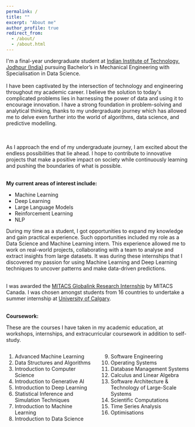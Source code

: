 ```yaml
---
permalink: /
title: ""
excerpt: "About me"
author_profile: true
redirect_from: 
  - /about/
  - /about.html
---
```

<div>
I'm a final-year undergraduate student at <a href="https://en.wikipedia.org/wiki/Indian_Institutes_of_Technology" target="_blank">Indian Institute of Technology, Jodhpur (India)</a> pursuing Bachelor’s in Mechanical Engineering with Specialisation in Data Science.
<br/><br/>
I have been captivated by the intersection of technology and engineering throughout my academic career. I believe the solution to today's complicated problems lies in harnessing the power of data and using it to encourage innovation. I have a strong foundation in problem-solving and analytical thinking, thanks to my undergraduate journey which has allowed me to delve even further into the world of algorithms, data science, and predictive modelling.

<br/><br/>
As I approach the end of my undergraduate journey, I am excited about the endless possibilities that lie ahead. I hope to contribute to innovative projects that make a positive impact on society while continuously learning and pushing the boundaries of what is possible.
<br/><br/>

<b>My current areas of interest include:</b>
<ul>
<li>Machine Learning</li>
<li>Deep Learning</li>
<li>Large Language Models</li>
<li>Reinforcement Learning</li>
<li>NLP</li>
</ul>

During my time as a student, I got opportunities to expand my knowledge and gain practical experience. Such opportunities included my role as a Data Science and Machine Learning intern. This experience allowed me to work on real-world projects, collaborating with a team to analyse and extract insights from large datasets. It was during these internships that I discovered my passion for using Machine Learning and Deep Learning techniques to uncover patterns and make data-driven predictions.
<br/><br/>

I was awarded the  <a href="https://www.mitacs.ca/en/programs/globalink/globalink-research-internship" target="_blank"> MITACS Globalink Research Internship</a> by MITACS Canada. I was chosen amongst students from 16 countries to undertake a summer internship at <a href="https://www.ucalgary.ca/" target="_blank">University of Calgary</a>.
<br/><br/>

<b>Coursework:</b>
<p>These are the courses I have taken in my academic education, at workshops, internships, and extracurricular coursework in addition to self-study.</p>
<div style="display: flex;">
  <div style="flex: 1; margin-right: 20px;">
    <ol>
      <li>Advanced Machine Learning</li>
      <li>Data Structures and Algorithms</li>
      <li>Introduction to Computer Science</li>
      <li>Introduction to Generative AI</li>
      <li>Introduction to Deep Learning</li>
      <li>Statistical Inference and Simulation Techniques</li>
      <li>Introduction to Machine Learning</li>
      <li>Introduction to Data Science</li>
    </ol>
  </div>
  <div style="flex: 1;">
    <ol start="9">
      <li>Software Engineering</li>
      <li>Operating Systems</li>
      <li>Database Management Systems</li>
      <li>Calculus and Linear Algebra</li>
      <li>Software Architecture & Technology of Large-Scale Systems</li>
      <li>Scientific Computations</li>
      <li>Time Series Analysis</li>
      <li>Optimisations</li>
    </ol>
  </div>
</div>



</div>